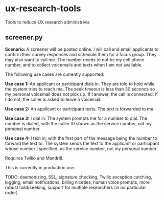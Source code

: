 ux-research-tools
=================

Tools to reduce UX research administrivia

screener.py
-----------

**Scenario:** A screener will be posted online. I will call and email applicants to confirm their survey responses and schedule them for a focus group. They may also want to call me. The number needs to not be my cell phone number, and to collect voicemails and texts when I am not available.

The following use cases are currently supported:

**Use case 1:** An applicant or participant dials in. They are told to hold while the system tries to reach me. The seek timeout is less than 30 seconds so my personal voicemail does not pick up. If I answer, the call is connected. If I do not, the caller is asked to leave a voicemail.

**Use case 2:** An applicant or participant texts. The text is forwarded to me.

**Use case 3:** I dial in. The system prompts me for a number to dial. The number is dialed, with the caller ID shown as the service number, not my personal number.

**Use case 4:** I text in, with the first part of the message being the number to forward the text to. The system sends the text to the applicant or participant whose number I specified, as the service number, not my personal number.

Requires Twilio and Mandrill.

This is currently in production use.

TODO: daemonizing, SSL, signature checking, Twilio exception catching, logging, email notifications, billing niceties, human voice prompts, more robust hold/seeking, support for multiple researchers (in no particular order).
